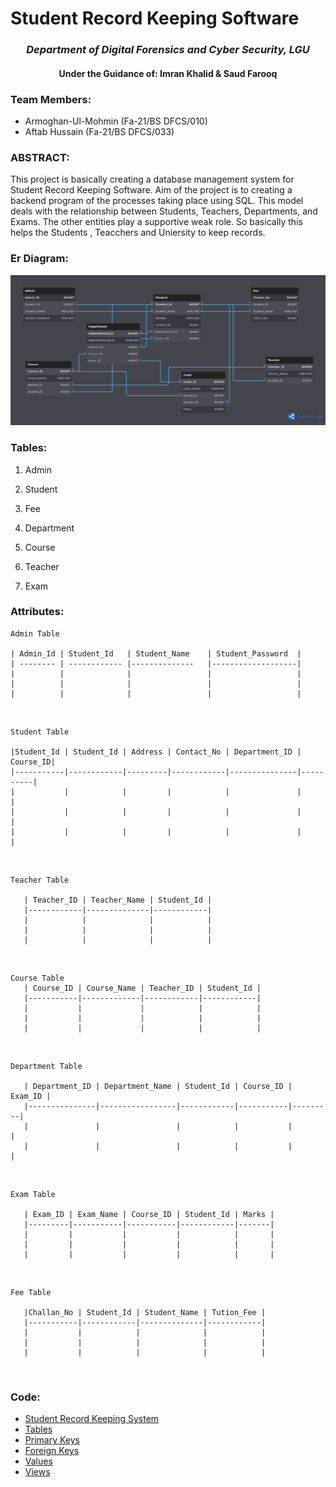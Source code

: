 # Student Record Keeping Software 
  ### <p align="center"> *Department of Digital Forensics and Cyber Security, LGU* </p>
   ####  <p align="center"> **Under the Guidance of: Imran Khalid & Saud Farooq** </p>



### **Team Members:**
  * Armoghan-Ul-Mohmin (Fa-21/BS DFCS/010)
  * Aftab Hussain  (Fa-21/BS DFCS/033)

### **ABSTRACT:**
   <p> This project is basically creating a database management system for Student Record Keeping Software. Aim of the project is to creating a backend program of the processes taking place using SQL. This model deals with the relationship between Students, Teachers, Departments, and Exams. The other entities play a supportive weak role. So basically this helps the Students , Teacchers and Uniersity to keep records.</p>

### **Er Diagram:**
<p align="center">
  <img src="/Er-Diagram/Er Diagram (Dark).png"  title="Er Diagram(Dark)">
</p>

### **Tables:**
1. Admin <br>

2. Student <br>

3. Fee <br>

4. Department <br>

5. Course <br>

6. Teacher <br>

7. Exam <br>

### **Attributes:**

    Admin Table

    | Admin_Id | Student_Id   | Student_Name    | Student_Password  |
    | -------- | ------------ |--------------   |-------------------|
    |          |              |                 |                   |
    |          |              |                 |                   |
    |          |              |                 |                   |
 <br>

    Student Table

    |Student_Id | Student_Id | Address | Contact_No | Department_ID | Course_ID|
    |-----------|------------|---------|------------|---------------|----------|
    |           |            |         |            |               |          | 
    |           |            |         |            |               |          |
    |           |            |         |            |               |          |
<br>

    Teacher Table

       | Teacher_ID | Teacher_Name | Student_Id |
       |------------|--------------|------------|
       |            |              |            |
       |            |              |            |
       |            |              |            |
<br>

    Course Table
       | Course_ID | Course_Name | Teacher_ID | Student_Id |
       |-----------|-------------|------------|------------|
       |           |             |            |            |
       |           |             |            |            |
       |           |             |            |            |
<br>

    Department Table

       | Department_ID | Department_Name | Student_Id | Course_ID | Exam_ID |
       |---------------|-----------------|------------|-----------|---------|
       |               |                 |            |           |         |
       |               |                 |            |           |         |

<br>

    Exam Table

       | Exam_ID | Exam_Name | Course_ID | Student_Id | Marks |
       |---------|-----------|-----------|------------|-------|
       |         |           |           |            |       |
       |         |           |           |            |       |
       |         |           |           |            |       |

<br>

    Fee Table

       |Challan_No | Student_Id | Student_Name | Tution_Fee |
       |-----------|------------|--------------|------------|
       |           |            |              |            |
       |           |            |              |            |
       |           |            |              |            |
<br>

### **Code:**
  

- <a href="main.sql">Student Record Keeping System</a>
- <a href="/Docs/Tables.sql">Tables</a>
- <a href="/Docs/Primary Keys.sql">Primary Keys</a>
- <a href="/Docs/Foreign Keys.sql">Foreign Keys</a>
- <a href="/Docs/Dumping Values.sql">Values</a>
- <a href="/Docs/Creating View.sql">Views</a>
